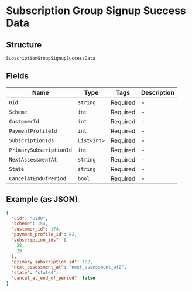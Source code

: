 
# Subscription Group Signup Success Data

## Structure

`SubscriptionGroupSignupSuccessData`

## Fields

| Name | Type | Tags | Description |
|  --- | --- | --- | --- |
| `Uid` | `string` | Required | - |
| `Scheme` | `int` | Required | - |
| `CustomerId` | `int` | Required | - |
| `PaymentProfileId` | `int` | Required | - |
| `SubscriptionIds` | `List<int>` | Required | - |
| `PrimarySubscriptionId` | `int` | Required | - |
| `NextAssessmentAt` | `string` | Required | - |
| `State` | `string` | Required | - |
| `CancelAtEndOfPeriod` | `bool` | Required | - |

## Example (as JSON)

```json
{
  "uid": "uid8",
  "scheme": 154,
  "customer_id": 174,
  "payment_profile_id": 82,
  "subscription_ids": [
    28,
    29
  ],
  "primary_subscription_id": 102,
  "next_assessment_at": "next_assessment_at2",
  "state": "state4",
  "cancel_at_end_of_period": false
}
```

